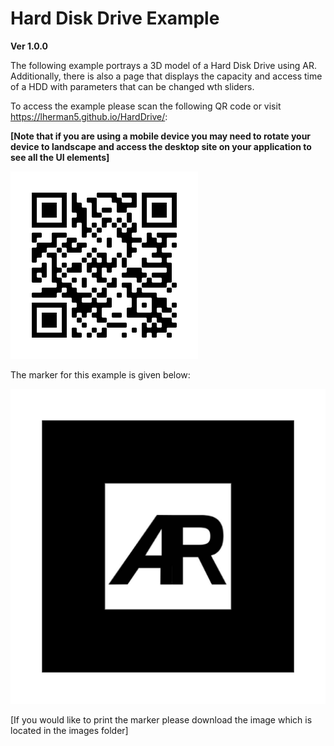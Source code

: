 # Hard Disk Drive Example
**Ver 1.0.0**

The following example portrays a 3D model of a Hard Disk Drive using AR. Additionally, there is also a page that displays the capacity and access time of a HDD with parameters that can be changed wth sliders.


To access the example please scan the following QR code or visit https://lherman5.github.io/HardDrive/:

**[Note that if you are using a mobile device you may need to rotate your device to landscape and access the desktop site on your application to see all the UI elements]**


![](images/frame.png)


The marker for this example is given below:


![](images/default-marker.png)


[If you would like to print the marker please download the image which is located in the images folder]
